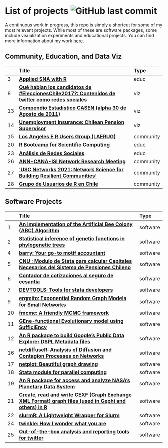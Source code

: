 
# List of projects ![GitHub last commit](https://img.shields.io/github/last-commit/gvegayon/projects)

A continuous work in progress, this repo is simply a shortcut for some
of my most relevant projects. While most of these are software packages,
some include visualization experiments and educational projects. You can
find more information about my work [here](https://ggvy.cl).

## Community, Education, and Data Viz

|    | Title                                                                                                                                                                                     | Type      |
| :- | :---------------------------------------------------------------------------------------------------------------------------------------------------------------------------------------- | :-------- |
| 3  | <a href="https://github.com/gvegayon/appliedsnar" target="_blank" ><strong>Applied SNA with R</strong></a>                                                                                | educ      |
| 8  | <a href="https://gvegayon.github.io/elecciones2017/" target="_blank" ><strong>Qué hablan los candidatos de \#EleccionesChile2017?: Contenidos de twitter como redes sociales</strong></a> | viz       |
| 13 | <a href="https://www.google.com/publicdata/explore?ds=lt98u9rd734rn_ " target="_blank" ><strong>Compendio Estadístico CASEN (alpha 30 de Agosto de 2011)</strong></a>                     | viz       |
| 14 | <a href="https://www.google.com/publicdata/explore?ds=z7j7rseag2fj1j_" target="_blank" ><strong>Unemployment Insurance: Chilean Pension Supervisor</strong></a>                           | viz       |
| 15 | <a href="https://github.com/laRusers" target="_blank" ><strong>Los Angeles E R Users Group (LAERUG)</strong></a>                                                                          | community |
| 20 | <a href="https://github.com/USCbiostats/rbootcamp" target="_blank" ><strong>R Bootcamp for Scientific Computing</strong></a>                                                              | educ      |
| 23 | <a href="https://github.com/gvegayon/taller_sna " target="_blank" ><strong>Análisis de Redes Sociales</strong></a>                                                                        | educ      |
| 26 | <a href="https://networkanalysis.usc.edu/uscnetworks2020/" target="_blank" ><strong>ANN-CANA-ISI Network Research Meeting </strong></a>                                                   | community |
| 27 | <a href="https://networkanalysis.usc.edu/ " target="_blank" ><strong>‘USC Networks 2021: Network Science for Building Resilient Communities’</strong></a>                                 | community |
| 28 | <a href="https://www.meetup.com/userchile/" target="_blank" ><strong>Grupo de Usuarios de R en Chile</strong></a>                                                                         | community |

## Software Projects

|    | Title                                                                                                                                                                                 | Type     |
| :- | :------------------------------------------------------------------------------------------------------------------------------------------------------------------------------------ | :------- |
| 1  | <a href="https://github.com/gvegayon/ABCoptim" target="_blank" ><strong>An implementation of the Artificial Bee Colony (ABC) Algorithm</strong></a>                                   | software |
| 2  | <a href="https://github.com/gvegayon/aphylo" target="_blank" ><strong>Statistical inference of genetic functions in phylogenetic trees</strong></a>                                   | software |
| 4  | <a href="https://github.com/gvegayon/barry" target="_blank" ><strong>barry: Your go-to motif accountant</strong></a>                                                                  | software |
| 5  | <a href="https://github.com/gvegayon/cnu " target="_blank" ><strong>CNU : Modulo de Stata para calcular Capitales Necesarios del Sistema de Pensiones Chileno</strong></a>            | software |
| 6  | <a href="https://github.com/gvegayon/cuentacot" target="_blank" ><strong>Contador de cotizaciones al seguro de cesantia </strong></a>                                                 | software |
| 7  | <a href="https://github.com/gvegayon/devtools" target="_blank" ><strong>DEVTOOLS: Tools for stata developers</strong></a>                                                             | software |
| 9  | <a href="https://github.com/gvegayon/ergmito" target="_blank" ><strong>ergmito: Exponential Random Graph Models for Small Networks</strong></a>                                       | software |
| 10 | <a href="https://github.com/USCbiostats/fmcmc" target="_blank" ><strong>fmcmc: A friendly MCMC framework</strong></a>                                                                 | software |
| 11 | <a href="https://github.com/USCbiostats/geese" target="_blank" ><strong>GEne-functional Evolutionary model using SufficiEncy</strong></a>                                             | software |
| 12 | <a href="https://github.com/gvegayon/googlePublicData" target="_blank" ><strong>An R package to build Google’s Public Data Explorer DSPL Metadata files</strong></a>                  | software |
| 16 | <a href="https://github.com/USCCANA/netdiffuseR" target="_blank" ><strong>netdiffuseR: Analysis of Diffusion and Contagion Processes on Networks</strong></a>                         | software |
| 17 | <a href="https://github.com/USCCANA/netplot" target="_blank" ><strong>netplot: Beautiful graph drawing</strong></a>                                                                   | software |
| 18 | <a href="https://github.com/gvegayon/parallel" target="_blank" ><strong>Stata module for parallel computing</strong></a>                                                              | software |
| 19 | <a href="https://github.com/gvegayon/PDSR" target="_blank" ><strong>An R package for access and analyze NASA’s Planetary Data System</strong></a>                                     | software |
| 21 | <a href="https://github.com/gvegayon/rgexf" target="_blank" ><strong>Create, read and write GEXF (Graph Exchange XML Format) graph files (used in Gephi and others) in R</strong></a> | software |
| 22 | <a href="https://github.com/USCbiostats/slurmR" target="_blank" ><strong>slurmR: A Lightweight Wrapper for Slurm</strong></a>                                                         | software |
| 24 | <a href="https://github.com/gvegayon/twinkle" target="_blank" ><strong>twinkle: How I wonder what you are</strong></a>                                                                | software |
| 25 | <a href="https://github.com/gvegayon/twitterreport" target="_blank" ><strong>Out-of-the-box analysis and reporting tools for twitter</strong></a>                                     | software |
